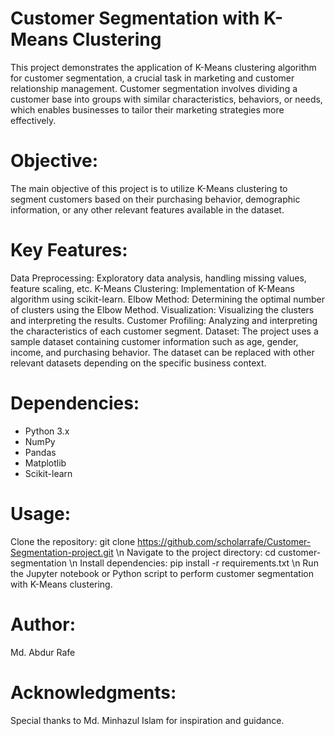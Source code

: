 # Customer Segmentation with K-Means Clustering

This project demonstrates the application of K-Means clustering algorithm for customer segmentation, a crucial task in marketing and customer relationship management. Customer segmentation involves dividing a customer base into groups with similar characteristics, behaviors, or needs, which enables businesses to tailor their marketing strategies more effectively.

# Objective:
The main objective of this project is to utilize K-Means clustering to segment customers based on their purchasing behavior, demographic information, or any other relevant features available in the dataset.

# Key Features:

Data Preprocessing: Exploratory data analysis, handling missing values, feature scaling, etc.
K-Means Clustering: Implementation of K-Means algorithm using scikit-learn.
Elbow Method: Determining the optimal number of clusters using the Elbow Method.
Visualization: Visualizing the clusters and interpreting the results.
Customer Profiling: Analyzing and interpreting the characteristics of each customer segment.
Dataset:
The project uses a sample dataset containing customer information such as age, gender, income, and purchasing behavior. The dataset can be replaced with other relevant datasets depending on the specific business context.

# Dependencies:

- Python 3.x 
- NumPy
- Pandas
- Matplotlib
- Scikit-learn

# Usage:

Clone the repository: git clone https://github.com/scholarrafe/Customer-Segmentation-project.git \n
Navigate to the project directory: cd customer-segmentation \n
Install dependencies: pip install -r requirements.txt \n
Run the Jupyter notebook or Python script to perform customer segmentation with K-Means clustering.

# Author:
Md. Abdur Rafe

# Acknowledgments:
Special thanks to Md. Minhazul Islam for inspiration and guidance.
